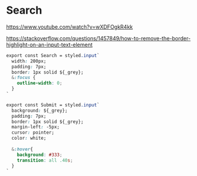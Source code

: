 # Search
https://www.youtube.com/watch?v=wXDFOgkR4kk

https://stackoverflow.com/questions/1457849/how-to-remove-the-border-highlight-on-an-input-text-element

```css
export const Search = styled.input` 
  width: 200px;
  padding: 7px; 
  border: 1px solid ${_grey};
  &:focus {
    outline-width: 0;
  }
`

export const Submit = styled.input` 
  background: ${_grey};
  padding: 7px; 
  border: 1px solid ${_grey};
  margin-left: -5px;
  cursor: pointer;
  color: white;
  
  &:hover{
    background: #333;
    transition: all .40s;
  }
`
```
